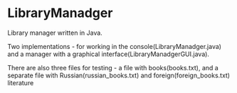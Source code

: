 # LibraryManadger
Library manager written in Java.

Two implementations - for working in the console(LibraryManadger.java) and a manager with a graphical interface(LibraryManadgerGUI.java).

There are also three files for testing - a file with books(books.txt), and a separate file with Russian(russian_books.txt) and foreign(foreign_books.txt) literature
